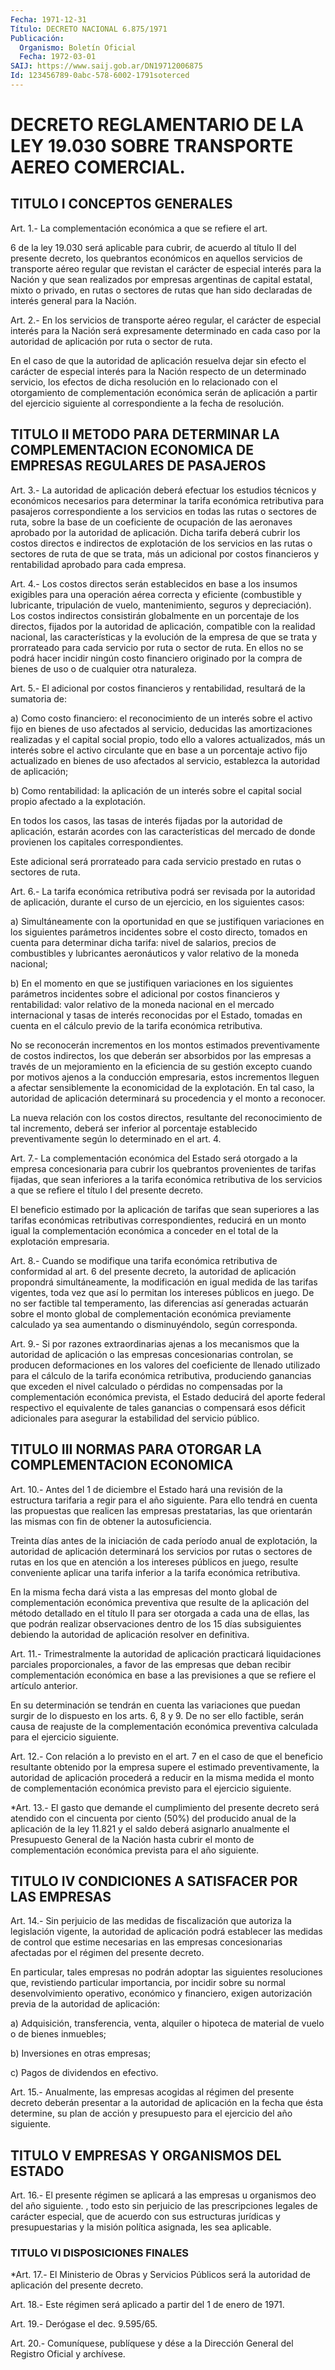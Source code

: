 ```yaml
---
Fecha: 1971-12-31
Título: DECRETO NACIONAL 6.875/1971
Publicación:
  Organismo: Boletín Oficial
  Fecha: 1972-03-01
SAIJ: https://www.saij.gob.ar/DN19712006875
Id: 123456789-0abc-578-6002-1791soterced
---
```

# DECRETO REGLAMENTARIO DE LA LEY 19.030 SOBRE TRANSPORTE AEREO COMERCIAL.

## TITULO I CONCEPTOS GENERALES

<a id="1"></a>
Art. 1.- La complementación económica a que se refiere el art.

6 de la  ley  19.030  será  aplicable  para  cubrir,  de acuerdo al título  II  del  presente  decreto,  los  quebrantos económicos  en aquellos  servicios  de transporte aéreo regular  que  revistan  el carácter de especial interés  para  la Nación y que sean realizados por empresas argentinas de capital estatal,  mixto  o  privado,  en rutas  o  sectores  de  rutas  que  han  sido declaradas de interés general para la Nación.

<a id="2"></a>
Art.  2.-  En  los  servicios  de transporte aéreo regular, el carácter  de  especial  interés para la  Nación  será  expresamente determinado en cada caso  por la autoridad de aplicación por ruta o sector de ruta.

En el caso de que la autoridad  de  aplicación  resuelva  dejar sin efecto  el carácter de especial interés para la Nación respecto  de un determinado  servicio,  los  efectos  de  dicha resolución en lo relacionado con el otorgamiento de complementación  económica serán de  aplicación  a partir del ejercicio siguiente al correspondiente a la fecha de resolución.

## TITULO  II  METODO  PARA DETERMINAR LA COMPLEMENTACION ECONOMICA DE EMPRESAS REGULARES DE PASAJEROS

<a id="3"></a>
Art.  3.-  La  autoridad  de  aplicación  deberá  efectuar los estudios  técnicos  y  económicos  necesarios  para  determinar  la tarifa económica retributiva para pasajeros correspondiente  a  los servicios  en  todas las rutas o sectores de ruta, sobre la base de un coeficiente de  ocupación  de  las  aeronaves  aprobado  por  la autoridad  de  aplicación.  Dicha  tarifa  deberá cubrir los costos directos e indirectos de explotación de los  servicios en las rutas o  sectores  de ruta de que se trata, más un adicional  por  costos financieros y rentabilidad aprobado para cada empresa.

<a id="4"></a>
Art.  4.- Los costos directos serán establecidos en base a los insumos exigibles  para  una  operación  aérea correcta y eficiente (combustible  y  lubricante, tripulación de  vuelo,  mantenimiento, seguros  y  depreciación).    Los   costos  indirectos  consistirán globalmente  en  un  porcentaje de los  directos,  fijados  por  la autoridad de aplicación,  compatible  con la realidad nacional, las características y la evolución de la empresa  de  que  se  trata  y prorrateado  para cada servicio por ruta o sector de ruta. En ellos no se podrá hacer  incidir ningún costo financiero originado por la compra de bienes de uso o de cualquier otra naturaleza.

<a id="5"></a>
Art.  5.-  El adicional por costos financieros y rentabilidad, resultará de la sumatoria de:

a) Como costo financiero:  el reconocimiento de un interés sobre el activo fijo en bienes de uso  afectados  al servicio, deducidas las amortizaciones realizadas y el capital social  propio,  todo ello a valores  actualizados,  más  un  interés sobre el activo circulante que en base a un porcentaje activo  fijo  actualizado  en bienes de uso  afectados  al servicio, establezca la autoridad de aplicación;

b) Como rentabilidad:  la aplicación de un interés sobre el capital social propio afectado a la explotación.

En todos los casos, las  tasas  de interés fijadas por la autoridad de aplicación, estarán acordes con  las características del mercado de donde provienen los capitales correspondientes.

Este  adicional será prorrateado para  cada  servicio  prestado  en rutas o sectores de ruta.

<a id="6"></a>
Art. 6.- La tarifa económica retributiva podrá ser revisada por la autoridad  de  aplicación,  durante el curso de un ejercicio, en los siguientes casos:

a)  Simultáneamente  con  la  oportunidad  en  que  se  justifiquen variaciones en los siguientes parámetros  incidentes sobre el costo directo, tomados en cuenta para determinar  dicha  tarifa: nivel de salarios,  precios  de  combustibles  y lubricantes aeronáuticos  y valor relativo de la moneda nacional;

b)  En  el  momento  en  que  se  justifiquen  variaciones  en  los siguientes  parámetros incidentes sobre  el  adicional  por  costos financieros y  rentabilidad:  valor  relativo de la moneda nacional en el mercado internacional y tasas de  interés  reconocidas por el Estado,  tomadas  en  cuenta  en  el  cálculo previo de  la  tarifa económica retributiva.

No se reconocerán incrementos en los montos estimados preventivamente  de  costos  indirectos,  los    que   deberán  ser absorbidos  por  las  empresas  a través de un mejoramiento  en  la eficiencia de su gestión excepto  cuando  por  motivos  ajenos a la conducción    empresaria,   estos  incrementos  lleguen  a  afectar sensiblemente la economicidad  de  la  explotación. En tal caso, la autoridad de aplicación determinará su procedencia  y  el  monto  a reconocer.

La    nueva  relación  con  los  costos  directos,  resultante  del reconocimiento    de    tal  incremento,  deberá  ser  inferior  al porcentaje establecido preventivamente  según  lo determinado en el art. 4.

<a id="7"></a>
Art. 7.- La complementación económica del Estado será otorgado a la empresa  concesionaria para cubrir los quebrantos provenientes de tarifas fijadas,  que  sean  inferiores  a  la  tarifa económica retributiva  de  los  servicios  a que se refiere el título  I  del presente decreto.

El  beneficio  estimado  por  la aplicación  de  tarifas  que  sean superiores a las tarifas económicas  retributivas correspondientes, reducirá en un monto igual la complementación  económica a conceder en el total de la explotación empresaria.

<a id="8"></a>
Art.  8.- Cuando se modifique una tarifa económica retributiva de conformidad  al  art.  6  del  presente decreto, la autoridad de aplicación  propondrá simultáneamente,  la  modificación  en  igual medida de las  tarifas  vigentes,  toda vez que así lo permitan los intereses públicos en juego. De no ser  factible  tal temperamento, las  diferencias  así generadas actuarán sobre el monto  global  de complementación económica  previamente  calculado ya sea aumentando o disminuyéndolo, según corresponda.

<a id="9"></a>
Art. 9.- Si por razones extraordinarias ajenas a los mecanismos que  la  autoridad  de  aplicación  o  las  empresas concesionarias controlan, se producen deformaciones en los valores del coeficiente  de  llenado  utilizado para el cálculo  de  la  tarifa económica retributiva, produciendo  ganancias  que exceden el nivel calculado    o  pérdidas  no  compensadas  por  la  complementación económica  prevista,    el   Estado  deducirá  del  aporte  federal respectivo el equivalente de  tales  ganancias  o  compensará  esos déficit  adicionales  para  asegurar  la  estabilidad  del servicio público.

## TITULO   III  NORMAS  PARA  OTORGAR  LA  COMPLEMENTACION  ECONOMICA

<a id="10"></a>
Art. 10.- Antes del 1 de diciembre el Estado hará una revisión de la  estructura  tarifaria  a  regir  para el año siguiente. Para ello  tendrá  en cuenta las propuestas que  realicen  las  empresas prestatarias, las  que  orientarán las mismas con fin de obtener la autosuficiencia.

Treinta  días antes de la  iniciación  de  cada  período  anual  de explotación,  la  autoridad de aplicación determinará los servicios por rutas o sectores  de  rutas  en  los  que  en  atención  a  los intereses  públicos  en  juego,  resulte  conveniente  aplicar  una tarifa inferior a la tarifa económica retributiva.

En  la  misma  fecha  dará vista a las empresas del monto global de complementación económica  preventiva  que resulte de la aplicación del método detallado en el título II para  ser  otorgada a cada una de ellas, las que podrán realizar observaciones dentro  de  los  15 días  subsiguientes debiendo la autoridad de aplicación resolver en definitiva.

<a id="11"></a>
Art. 11.- Trimestralmente la autoridad de aplicación practicará liquidaciones  parciales  proporcionales,  a  favor de las empresas que  deban  recibir  complementación  económica  en    base  a  las previsiones a que se refiere el artículo anterior.

En  su  determinación  se  tendrán  en  cuenta las variaciones  que puedan surgir de lo dispuesto en los arts.  6,  8  y  9.  De no ser ello  factible,  serán  causa  de  reajuste  de  la complementación económica    preventiva  calculada  para  el  ejercicio  siguiente.

<a id="12"></a>
Art. 12.- Con relación a lo previsto en el art. 7 en el caso de que  el  beneficio  resultante  obtenido  por  la empresa supere el estimado  preventivamente, la autoridad de aplicación  procederá  a reducir en  la  misma  medida el monto de complementación económica previsto para el ejercicio siguiente.

<a id="13"></a>
*Art.  13.-  El gasto que demande el cumplimiento del presente decreto  será atendido  con  el  cincuenta  por  ciento  (50%)  del producido  anual  de  la  aplicación  de  la  ley 11.821 y el saldo deberá  asignarlo anualmente el Presupuesto General  de  la  Nación hasta cubrir  el  monto  de complementación económica prevista para el año siguiente.

## TITULO IV CONDICIONES A SATISFACER POR LAS EMPRESAS

<a id="14"></a>
Art.  14.-  Sin  perjuicio de las medidas de fiscalización que autoriza la legislación  vigente,  la autoridad de aplicación podrá establecer  las medidas de control que  estime  necesarias  en  las empresas concesionarias  afectadas  por  el  régimen  del  presente decreto.

En  particular,  tales  empresas  no  podrán adoptar las siguientes resoluciones que, revistiendo particular  importancia,  por incidir sobre su normal desenvolvimiento operativo, económico y financiero,    exigen   autorización  previa  de  la  autoridad  de aplicación:

a)  Adquisición,  transferencia,  venta,  alquiler  o  hipoteca  de material de vuelo o de bienes inmuebles;

b) Inversiones en otras empresas;

c) Pagos de dividendos en efectivo.

<a id="15"></a>
Art.  15.-  Anualmente,  las  empresas acogidas al régimen del presente decreto deberán presentar a  la autoridad de aplicación en la fecha que ésta determine, su plan de  acción  y presupuesto para el ejercicio del año siguiente.

## TITULO V EMPRESAS Y ORGANISMOS DEL ESTADO

<a id="16"></a>
Art.  16.-  El  presente  régimen se aplicará a las empresas u organismos deo del año siguiente.  , todo esto sin perjuicio de las prescripciones legales de carácter especial,  que  de  acuerdo  con sus  estructuras  jurídicas  y presupuestarias y la misión política asignada, les sea aplicable.

### TITULO VI DISPOSICIONES FINALES

<a id="17"></a>
*Art. 17.- El Ministerio de Obras y Servicios Públicos será la autoridad de aplicación del presente decreto.

<a id="18"></a>
Art. 18.- Este régimen será aplicado a partir del 1 de enero de 1971.

<a id="19"></a>
Art. 19.- Derógase el dec. 9.595/65.

<a id="20"></a>
Art. 20.- Comuníquese, publíquese y dése a la Dirección General del Registro Oficial y archívese.